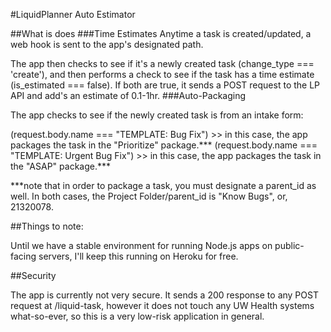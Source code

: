 #LiquidPlanner Auto Estimator

##What is does
###Time Estimates
Anytime a task is created/updated, a web hook is sent to the app's designated path.

The app then checks to see if it's a newly created task (change_type === 'create'), and then performs a check to see if the task has a time estimate (is_estimated === false). If both are true, it sends a POST request to the LP API and add's an estimate of 0.1-1hr.
###Auto-Packaging

The app checks to see if the newly created task is from an intake form:

(request.body.name === "TEMPLATE: Bug Fix") >> in this case, the app packages the task in the "Prioritize" package.***
(request.body.name === "TEMPLATE: Urgent Bug Fix") >> in this case, the app packages the task in the "ASAP" package.***

***note that in order to package a task, you must designate a parent_id as well. In both cases, the Project Folder/parent_id is "Know Bugs", or, 21320078.

##Things to note:

Until we have a stable environment for running Node.js apps on public-facing servers, I'll keep this running on Heroku for free. 

##Security

The app is currently not very secure. It sends a 200 response to any POST request at /liquid-task, however it does not touch any UW Health systems what-so-ever, so this is a very low-risk application in general. 
